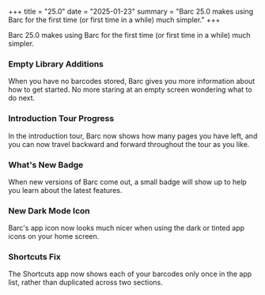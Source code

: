 +++
title = "25.0"
date = "2025-01-23"
summary = "Barc 25.0 makes using Barc for the first time (or first time in a while) much simpler."
+++

Barc 25.0 makes using Barc for the first time (or first time in a while) much simpler.

### Empty Library Additions

When you have no barcodes stored, Barc gives you more information about how to get started. No more staring at an empty screen wondering what to do next.

### Introduction Tour Progress

In the introduction tour, Barc now shows how many pages you have left, and you can now travel backward and forward throughout the tour as you like.

### What's New Badge

When new versions of Barc come out, a small badge will show up to help you learn about the latest features.

### New Dark Mode Icon

Barc's app icon now looks much nicer when using the dark or tinted app icons on your home screen.

### Shortcuts Fix

The Shortcuts app now shows each of your barcodes only once in the app list, rather than duplicated across two sections.
